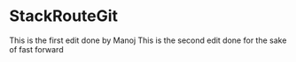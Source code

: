 # StackRouteGit
This is the first edit done by Manoj
This is the second edit done for the sake of fast forward